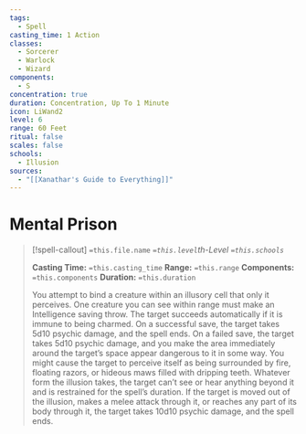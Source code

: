 ```yaml
---
tags:
  - Spell
casting_time: 1 Action
classes:
  - Sorcerer
  - Warlock
  - Wizard
components:
  - S
concentration: true
duration: Concentration, Up To 1 Minute
icon: LiWand2
level: 6
range: 60 Feet
ritual: false
scales: false
schools:
  - Illusion
sources:
  - "[[Xanathar's Guide to Everything]]"
---
```


# Mental Prison

>[!spell-callout] `=this.file.name`
>*`=this.level`th-Level `=this.schools`*
>
>**Casting Time:** `=this.casting_time`
>**Range:** `=this.range`
>**Components:** `=this.components`
>**Duration:** `=this.duration`
>
>You attempt to bind a creature within an illusory cell that only it perceives. One creature you can see within range must make an Intelligence saving throw. The target succeeds automatically if it is immune to being charmed. On a successful save, the target takes 5d10 psychic damage, and the spell ends. On a failed save, the target takes 5d10 psychic damage, and you make the area immediately around the target’s space appear dangerous to it in some way. You might cause the target to perceive itself as being surrounded by fire, floating razors, or hideous maws filled with dripping teeth. Whatever form the illusion takes, the target can’t see or hear anything beyond it and is restrained for the spell’s duration. If the target is moved out of the illusion, makes a melee attack through it, or reaches any part of its body through it, the target takes 10d10 psychic damage, and the spell ends.
>
>
